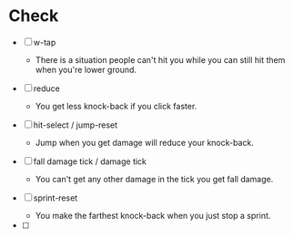 # Check

- [ ] w-tap
  
  - There is a situation people can't hit you while you can still hit them when you're lower ground.

- [ ] reduce
  
  - You get less knock-back if you click faster.

- [ ] hit-select / jump-reset
  
  - Jump when you get damage will reduce your knock-back.

- [ ] fall damage tick / damage tick
  
  - You can't get any other damage in the tick you get fall damage.

- [ ] sprint-reset
  
  - You make the farthest knock-back when you just stop a sprint.

- [ ] 
